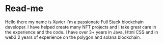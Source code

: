 # Read-me
Hello there my name is Xavier I'm a passionate Full Stack blockchain developer. I have helped create many NFT projects and I take great care in the experience and  the code.  I have over 3+ years in Java, Html CSS and in web3 2 years of experience on the polygon and solana blockchain.
